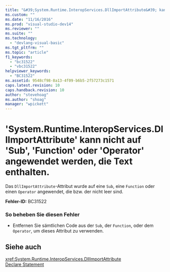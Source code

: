 ```yaml
---
title: "&#39;System.Runtime.InteropServices.DllImportAttribute&#39; kann nicht auf &#39;Sub&#39;, &#39;Function&#39; oder &#39;Operator&#39; angewendet werden, die Text enthalten. | Microsoft Docs"
ms.custom: ""
ms.date: "11/16/2016"
ms.prod: "visual-studio-dev14"
ms.reviewer: ""
ms.suite: ""
ms.technology: 
  - "devlang-visual-basic"
ms.tgt_pltfrm: ""
ms.topic: "article"
f1_keywords: 
  - "bc31522"
  - "vbc31522"
helpviewer_keywords: 
  - "BC31522"
ms.assetid: 9548cf98-8a13-4f09-b6b5-2f57273c1571
caps.latest.revision: 10
caps.handback.revision: 10
author: "stevehoag"
ms.author: "shoag"
manager: "wpickett"
---
```

# &#39;System.Runtime.InteropServices.DllImportAttribute&#39; kann nicht auf &#39;Sub&#39;, &#39;Function&#39; oder &#39;Operator&#39; angewendet werden, die Text enthalten.
Das `DllImportAttribute`\-Attribut wurde auf eine `Sub`, eine `Function` oder einen `Operator` angewendet, die bzw. der nicht leer sind.  
  
 **Fehler\-ID:** BC31522  
  
### So beheben Sie diesen Fehler  
  
-   Entfernen Sie sämtlichen Code aus der `Sub`, der `Function`, oder dem `Operator`, um dieses Attribut zu verwenden.  
  
## Siehe auch  
 <xref:System.Runtime.InteropServices.DllImportAttribute>   
 [Declare Statement](../../visual-basic/language-reference/statements/declare-statement.md)